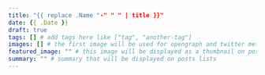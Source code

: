 ```yaml
---
title: "{{ replace .Name "-" " " | title }}"
date: {{ .Date }}
draft: true
tags: [] # add tags here like ["tag", "another-tag"]
images: [] # the first image will be used for opengraph and twitter meta tags
featured_image: "" # this image will be displayed as a thumbnail on post list and as a cover on post page
summary: "" # summary that will be displayed on posts lists
---
```

